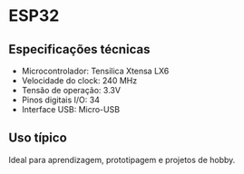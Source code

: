 # ESP32

## Especificações técnicas

- Microcontrolador: Tensilica Xtensa LX6
- Velocidade do clock: 240 MHz
- Tensão de operação: 3.3V
- Pinos digitais I/O: 34
- Interface USB: Micro-USB

## Uso típico

Ideal para aprendizagem, prototipagem e projetos de hobby.
